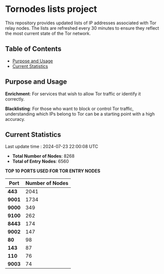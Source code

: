 # Tornodes lists project

This repository provides updated lists of IP addresses associated with Tor relay nodes. The lists are refreshed every 30 minutes to ensure they reflect the most current state of the Tor network.

## Table of Contents

- [Purpose and Usage](#purpose-and-usage)
- [Current Statistics](#current-statistics)


## Purpose and Usage

**Enrichment**: For services that wish to allow Tor traffic or identify it correctly.

**Blacklisting**: For those who want to block or control Tor traffic, understanding which IPs belong to Tor can be a starting point with a high accuracy.

## Current Statistics

Last update time : 2024-07-23 22:00:08 UTC

- **Total Number of Nodes**: 8268
- **Total of Entry Nodes**: 6560

**TOP 10 PORTS USED FOR TOR ENTRY NODES**

| **Port** | **Number of Nodes** |
|------|-----------------|
| **443**   | 2041  |
| **9001**   | 1734  |
| **9000**   | 349  |
| **9100**   | 262  |
| **8443**   | 174  |
| **9002**   | 147  |
| **80**   | 98  |
| **143**   | 87  |
| **110**   | 76  |
| **9003**   | 74  |

